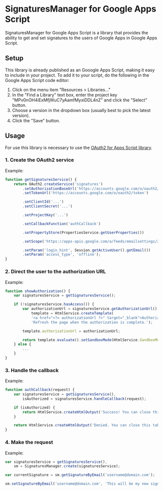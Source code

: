 # SignaturesManager for Google Apps Script

SignaturesManager for Google Apps Script is a library that provides the ability
to get and set signatures to the users of Google Apps in Google Apps Script.


## Setup

This library is already published as an Gooogle Apps Script, making it easy to
include in your project. To add it to your script, do the following in the
Google Apps Script code editor:

1. Click on the menu item "Resources > Libraries..."
2. In the "Find a Library" text box, enter the project key
   "MPv0nOH4iExMfjWuC7yAamfMyxiDDL4nZ" and click the "Select" button.
3. Choose a version in the dropdown box (usually best to pick the latest
   version).
4. Click the "Save" button.


## Usage

For use this library is necessary to use the
[OAuth2 for Apps Script library](https://github.com/googlesamples/apps-script-oauth2).

### 1. Create the OAuth2 service

Example:
``` javascript
function getSignaturesService() {
    return OAuth2.createService('signatures')
        .setAuthorizationBaseUrl('https://accounts.google.com/o/oauth2/auth')
        .setTokenUrl('https://accounts.google.com/o/oauth2/token')

        .setClientId('...')
        .setClientSecret('...')

        .setProjectKey('...')

        .setCallbackFunction('authCallback')

        .setPropertyStore(PropertiesService.getUserProperties())

        .setScope('https://apps-apis.google.com/a/feeds/emailsettings/2.0/')

        .setParam('login_hint', Session.getActiveUser().getEmail())
        .setParam('access_type', 'offline');
}
```

### 2. Direct the user to the authorization URL

Example:
``` javascript
function showAuthorization() {
    var signaturesService = getSignaturesService();

    if (!signaturesService.hasAccess()) {
        var authorizationUrl = signaturesService.getAuthorizationUrl();,
            template = HtmlService.createTemplate(
            '<a href="<?= authorizationUrl ?>" target="_blank">Authorize</a>. ' +
            'Refresh the page when the authorization is complete.');

        template.authorizationUrl = authorizationUrl;

        return template.evaluate().setSandboxMode(HtmlService.SandboxMode.IFRAME);
    } else {
        ...
    }
}
```

### 3. Handle the callback

Example:
``` javascript
function authCallback(request) {
    var signaturesService = getSignaturesService(),
        isAuthorized = signaturesService.handleCallback(request);

    if (isAuthorized) {
        return HtmlService.createHtmlOutput('Success! You can close this tab.');
    }

    return HtmlService.createHtmlOutput('Denied. You can close this tab.');
}
```

### 4. Make the request

Example:
``` javascript
var signaturesService = getSignaturesService(),
    sm = SignaturesManager.create(signaturesService);

var currentSignature = sm.getSignatureByEmail('username@domain.com');

sm.setSignatureByEmail('username@domain.com', 'This will be my new signature!');
```

